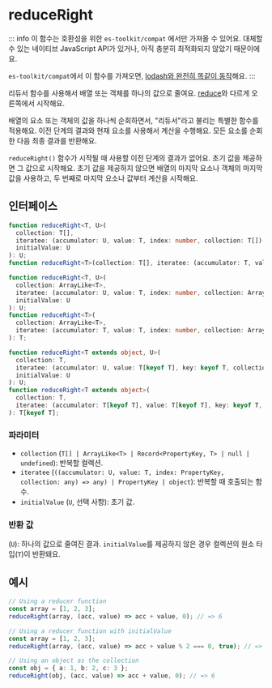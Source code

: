 # reduceRight

::: info
이 함수는 호환성을 위한 `es-toolkit/compat` 에서만 가져올 수 있어요. 대체할 수 있는 네이티브 JavaScript API가 있거나, 아직 충분히 최적화되지 않았기 때문이에요.

`es-toolkit/compat`에서 이 함수를 가져오면, [lodash와 완전히 똑같이 동작](../../../compatibility.md)해요.
:::

리듀서 함수를 사용해서 배열 또는 객체를 하나의 값으로 줄여요. [reduce](./reduce.md)와 다르게 오른쪽에서 시작해요.

배열의 요소 또는 객체의 값을 하나씩 순회하면서, "리듀서"라고 불리는 특별한 함수를 적용해요.
이전 단계의 결과와 현재 요소를 사용해서 계산을 수행해요.
모든 요소를 순회한 다음 최종 결과를 반환해요.

`reduceRight()` 함수가 시작될 때 사용할 이전 단계의 결과가 없어요.
초기 값을 제공하면 그 값으로 시작해요.
초기 값을 제공하지 않으면 배열의 마지막 요소나 객체의 마지막 값을 사용하고, 두 번째로 마지막 요소나 값부터 계산을 시작해요.

## 인터페이스

```typescript
function reduceRight<T, U>(
  collection: T[],
  iteratee: (accumulator: U, value: T, index: number, collection: T[]) => U,
  initialValue: U
): U;
function reduceRight<T>(collection: T[], iteratee: (accumulator: T, value: T, index: number, collection: T[]) => T): T;

function reduceRight<T, U>(
  collection: ArrayLike<T>,
  iteratee: (accumulator: U, value: T, index: number, collection: ArrayLike<T>) => U,
  initialValue: U
): U;
function reduceRight<T>(
  collection: ArrayLike<T>,
  iteratee: (accumulator: T, value: T, index: number, collection: ArrayLike<T>) => T
): T;

function reduceRight<T extends object, U>(
  collection: T,
  iteratee: (accumulator: U, value: T[keyof T], key: keyof T, collection: T) => U,
  initialValue: U
): U;
function reduceRight<T extends object>(
  collection: T,
  iteratee: (accumulator: T[keyof T], value: T[keyof T], key: keyof T, collection: T) => T[keyof T]
): T[keyof T];
```

### 파라미터

- `collection` (`T[] | ArrayLike<T> | Record<PropertyKey, T> | null | undefined`): 반복할 컬렉션.
- `iteratee` (`((accumulator: U, value: T, index: PropertyKey, collection: any) => any) | PropertyKey | object`): 반복할 때 호출되는 함수.
- `initialValue` (`U`, 선택 사항): 초기 값.

### 반환 값

(`U`): 하나의 값으로 줄여진 결과. `initialValue`를 제공하지 않은 경우 컬렉션의 원소 타입(`T`)이 반환돼요.

## 예시

```typescript
// Using a reducer function
const array = [1, 2, 3];
reduceRight(array, (acc, value) => acc + value, 0); // => 6

// Using a reducer function with initialValue
const array = [1, 2, 3];
reduceRight(array, (acc, value) => acc + value % 2 === 0, true); // => false

// Using an object as the collection
const obj = { a: 1, b: 2, c: 3 };
reduceRight(obj, (acc, value) => acc + value, 0); // => 6
```
